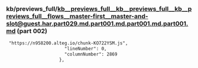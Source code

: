 ### kb/previews_full/kb__previews_full__kb__previews_full__kb__previews_full__flows__master-first__master-and-slot@guest.har.part029.md.part001.md.part001.md.part001.md (part 002)

```md
 "https://n958200.alteg.io/chunk-KO722YSM.js",
                      "lineNumber": 0,
                      "columnNumber": 2869
                    },
     
```

```
